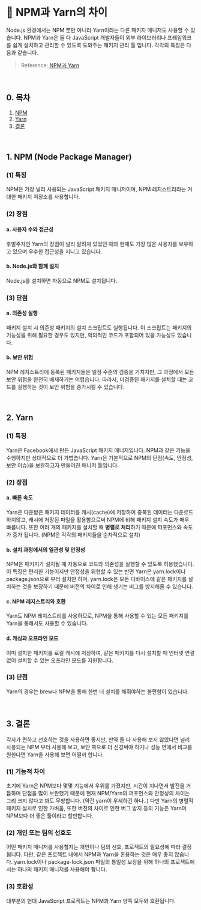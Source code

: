 # 📒 NPM과 Yarn의 차이

Node.js 환경에서는 NPM 뿐만 아니라 Yarn이라는 다른 패키지 매니저도 사용할 수 있습니다. NPM과 Yarn은 둘 다 JavaScript 개발자들이 외부 라이브러리나 프레임워크를 쉽게 설치하고 관리할 수 있도록 도와주는 패키지 관리 툴 입니다. 각각의 특징은 다음과 같습니다.

> Reference: [NPM과 Yarn](https://velog.io/@kysung95/%EA%B0%9C%EB%B0%9C%EC%83%81%EC%8B%9D-NPM%EA%B3%BC-Yarn)

<br/>

## 0. 목차

1. [NPM](#1-npm-node-package-manager)
2. [Yarn](#2-yarn)
3. [결론](#3-결론)

<br/>

## 1. NPM (Node Package Manager)

### (1) 특징

NPM은 가장 널리 사용되는 JavaScript 패키지 매니저이며, NPM 레지스트리라는 거대한 패키지 저장소를 사용합니다.

### (2) 장점

#### a. 사용자 수와 접근성

후발주자인 Yarn의 장점이 널리 알려져 있었던 때와 현재도 가장 많은 사용자를 보유하고 있으며 우수한 접근성을 지니고 있습니다.

#### b. Node.js와 함께 설치

Node.js를 설치하면 자동으로 NPM도 설치됩니다.

### (3) 단점

#### a. 의존성 실행

패키지 설치 시 의존성 패키지의 설치 스크립트도 실행됩니다. 이 스크립트는 패키지의 기능성을 위해 필요한 경우도 있지만, 악의적인 코드가 포함되어 있을 가능성도 있습니다.

#### b. 보안 위험

NPM 레지스트리에 등록된 패키지들은 일정 수준의 검증을 거치지만, 그 과정에서 모든 보안 위험을 완전히 배제하기는 어렵습니다. 따라서, 미검증된 패키지를 설치할 때는 코드를 실행하는 것이 보안 위험을 증가시킬 수 있습니다.

<br/>

## 2. Yarn

### (1) 특징

Yarn은 Facebook에서 만든 JavaScript 패키지 매니저입니다. NPM과 같은 기능을 수행하지만 상대적으로 더 가볍습니다. Yarn은 기본적으로 NPM의 단점(속도, 안정성, 보안 이슈)을 보완하고자 만들어진 매니저 툴입니다.

### (2) 장점

#### a. 빠른 속도

Yarn은 다운받은 패키지 데이터를 캐시(cache)에 저장하여 중복된 데이터는 다운로드 하지않고, 캐시에 저장된 파일을 활용함으로써 NPM에 비해 패키지 설치 속도가 매우 빠릅니다. 또한 여러 개의 패키지를 설치할 때 **병렬로 처리**하기 때문에 퍼포먼스와 속도가 증가 됩니다. (NPM은 각각의 패키지들을 순차적으로 설치)

#### b. 설치 과정에서의 일관성 및 안정성

NPM은 패키지가 설치될 때 자동으로 코드와 의존성을 실행할 수 있도록 허용했습니다. 이 특징은 편리한 기능이지만 안정성을 위협할 수 있는 반면 Yarn은 yarn.lock이나 package.json으로 부터 설치만 하며, yarn.lock은 모든 디바이스에 같은 패키지를 설치하는 것을 보장하기 때문에 버전의 차이로 인해 생기는 버그를 방지해줄 수 있습니다.

#### c. NPM 레지스트리와 호환

Yarn도 NPM 레지스트리를 사용하므로, NPM을 통해 사용할 수 있는 모든 패키지를 Yarn을 통해서도 사용할 수 있습니다.

#### d. 캐싱과 오프라인 모드

이미 설치한 패키지를 로컬 캐시에 저장하여, 같은 패키지를 다시 설치할 때 인터넷 연결 없이 설치할 수 있는 오프라인 모드를 지원합니다.

### (3) 단점

Yarn의 경우는 brew나 NPM을 통해 한번 더 설치를 해줘야하는 불편함이 있습니다.

<br/>

## 3. 결론

각자가 편하고 선호하는 것을 사용하면 좋지만, 만약 둘 다 사용해 보지 않았다면 널리 사용되는 NPM 부터 사용해 보고, 보안 쪽으로 더 신경써야 하거나 성능 면에서 비교를 원한다면 Yarn을 사용해 보면 어떨까 합니다.

### (1) 기능적 차이

초기에 Yarn은 NPM보다 몇몇 기능에서 우위를 가졌지만, 시간이 지나면서 발전을 거듭하며 단점을 많이 보완했기 때문에 현재 NPM/Yarn의 퍼포먼스와 안정성의 차이는 그리 크지 않다고 봐도 무방합니다. (약간 yarn이 우세하긴 하나..) 다만 Yarn의 병렬적 패키지 설치로 인한 가벼움, 또한 버전의 차이로 인한 버그 방지 등의 기능은 Yarn이 NPM보다 더 좋은 툴이라고 할만합니다.

### (2) 개인 또는 팀의 선호도

어떤 패키지 매니저를 사용할지는 개인이나 팀의 선호, 프로젝트의 필요성에 따라 결정됩니다. 다만, 같은 프로젝트 내에서 NPM과 Yarn을 혼용하는 것은 매우 좋지 않습니다. yarn.lock이나 package-lock.json 파일의 통일성 보장을 위해 하나의 프로젝트에서는 하나의 패키지 매니저를 사용해야 합니다.

### (3) 호환성

대부분의 현대 JavaScript 프로젝트는 NPM과 Yarn 양쪽 모두와 호환됩니다.
